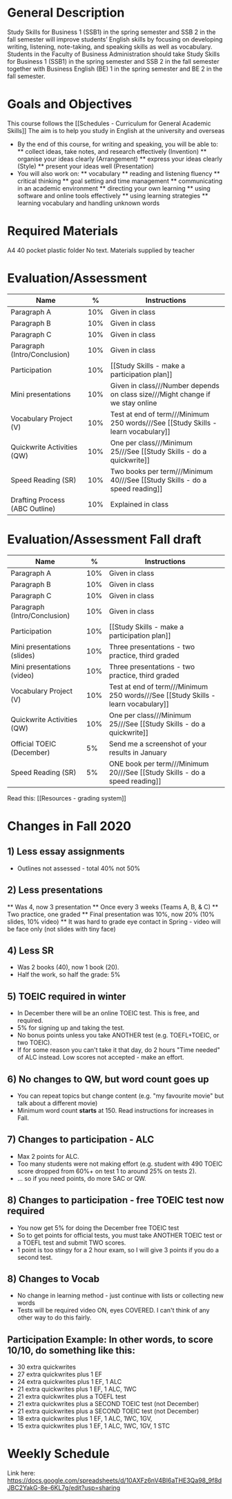 # General Description
Study Skills for Business 1 (SSB1) in the spring semester and SSB 2 in the fall semester will improve students’
English skills by focusing on developing writing, listening, note-taking, and speaking skills as well as vocabulary.
Students in the Faculty of Business Administration should take Study Skills for Business 1 (SSB1) in the spring
semester and SSB 2 in the fall semester together with Business English (BE) 1 in the spring semester and BE 2 in
the fall semester.

# Goals and Objectives
This course follows the [[Schedules - Curriculum for General Academic Skills]]
The aim is to help you study in English at the university and overseas

* By the end of this course, for writing and speaking, you will be able to:
** collect ideas, take notes, and research effectively (Invention)
** organise your ideas clearly (Arrangement)
** express your ideas clearly (Style)
** present your ideas well (Presentation)
* You will also work on:
** vocabulary
** reading and listening fluency
** critical thinking
** goal setting and time management
** communicating in an academic environment
** directing your own learning
** using software and online tools effectively
** using learning strategies
** learning vocabulary and handling unknown words

# Required Materials
A4 40 pocket plastic folder
No text. Materials supplied by teacher

# Evaluation/Assessment
Name                        |%      |Instructions
----------------------------|-------|-------------
Paragraph A                 |10%    |Given in class
Paragraph B                 |10%    |Given in class    
Paragraph C                 |10%    |Given in class
Paragraph (Intro/Conclusion)|10%|Given in class
Participation               |10%    |[[Study Skills - make a participation plan]]   
Mini presentations          |10%    |Given in class///Number depends on class size///Might change if we stay online
Vocabulary Project (V)      |10%    |Test at end of term///Minimum 250 words///See [[Study Skills - learn vocabulary]]
Quickwrite Activities (QW)  |10%    |One per class///Minimum 25///See [[Study Skills - do a quickwrite]]    
Speed Reading (SR)          |10%    |Two books per term///Minimum 40///See [[Study Skills - do a speed reading]]
Drafting Process (ABC Outline)|10%  |Explained in class
 


# Evaluation/Assessment Fall draft
Name                        |%      |Instructions
----------------------------|-------|-------------
Paragraph A                 |10%    |Given in class
Paragraph B                 |10%    |Given in class    
Paragraph C                 |10%    |Given in class
Paragraph (Intro/Conclusion)|10%    |Given in class
Participation               |10%    |[[Study Skills - make a participation plan]]   
Mini presentations (slides) |10%    |Three presentations - two practice, third graded
Mini presentations (video)  |10%    |Three presentations - two practice, third graded
Vocabulary Project (V)      |10%    |Test at end of term///Minimum 250 words///See [[Study Skills - learn vocabulary]]
Quickwrite Activities (QW)  |10%    |One per class///Minimum 25///See [[Study Skills - do a quickwrite]]    
Official TOEIC (December)   |5%     |Send me a screenshot of your results in January
Speed Reading (SR)          |5%     |ONE book per term///Minimum 20///See [[Study Skills - do a speed reading]]


Read this: [[Resources - grading system]]

 
# Changes in Fall 2020
## 1) Less essay assignments
* Outlines not assessed - total 40% not 50%

## 2) Less presentations
** Was 4, now 3 presentation
** Once every 3 weeks (Teams A, B, & C) 
** Two practice, one graded
** Final presentation was 10%, now 20% (10% slides, 10% video)
** It was hard to grade eye contact in Spring - video will be face only (not slides with tiny face)

## 4) Less SR
* Was 2 books (40), now 1 book (20).  
* Half the work, so half the grade: 5% 

## 5) TOEIC required in winter
* In December there will be an online TOEIC test. This is free, and required.
* 5% for signing up and taking the test. 
* No bonus points unless you take ANOTHER test (e.g. TOEFL+TOEIC, or two TOEIC). 
* If for some reason you can't take it that day, do 2 hours "Time needed" of ALC instead. Low scores not accepted - make an effort. 

## 6) No changes to QW, but word count goes up 
* You can repeat topics but change content (e.g. "my favourite movie" but talk about a different movie)
* Minimum word count __starts__ at 150. Read instructions for increases in Fall. 

## 7) Changes to participation - ALC 
* Max 2 points for ALC. 
* Too many students were not making effort (e.g. student with 490 TOEIC score dropped from 60%+ on test 1 to around 25% on tests 2). 
* ... so if you need points, do more SAC or QW. 

## 8) Changes to participation - free TOEIC test now required
* You now get 5% for doing the December free TOEIC test
* So to get points for official tests, you must take ANOTHER TOEIC test or a TOEFL test and submit TWO scores. 
* 1 point is too stingy for a 2 hour exam, so I will give 3 points if you do a second test. 


## 8) Changes to Vocab
* No change in learning method - just continue with lists or collecting new words
* Tests will be required video ON, eyes COVERED. I can't think of any other way to do this fairly. 

## Participation Example: In other words, to score 10/10, do something like this:
* 30 extra quickwrites
* 27 extra quickwrites plus 1 EF  
* 24 extra quickwrites plus 1 EF, 1 ALC
* 21 extra quickwrites plus 1 EF, 1 ALC, 1WC
* 21 extra quickwrites plus a TOEFL test
* 21 extra quickwrites plus a SECOND TOEIC test (not December)
* 21 extra quickwrites plus a SECOND TOEIC test (not December)
* 18 extra quickwrites plus 1 EF, 1 ALC, 1WC, 1GV, 
* 15 extra quickwrites plus 1 EF, 1 ALC, 1WC, 1GV, 1 STC




# Weekly Schedule
Link here: https://docs.google.com/spreadsheets/d/10AXFz6nV4BI6aTHE3Qa98_9f8dJBC2YakG-8e-6KL7g/edit?usp=sharing


